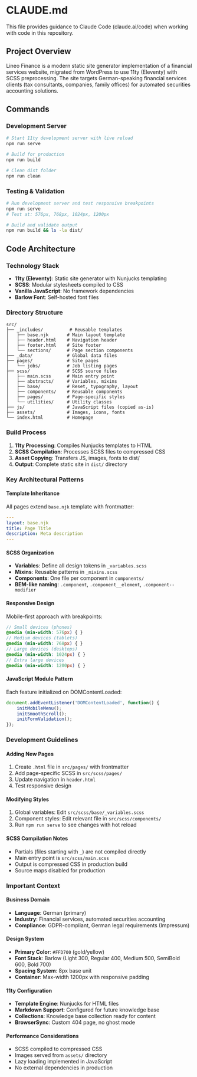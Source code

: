 # CLAUDE.md

This file provides guidance to Claude Code (claude.ai/code) when working with code in this repository.

## Project Overview

Lineo Finance is a modern static site generator implementation of a financial services website, migrated from WordPress to use 11ty (Eleventy) with SCSS preprocessing. The site targets German-speaking financial services clients (tax consultants, companies, family offices) for automated securities accounting solutions.

## Commands

### Development Server
```bash
# Start 11ty development server with live reload
npm run serve

# Build for production
npm run build

# Clean dist folder
npm run clean
```

### Testing & Validation
```bash
# Run development server and test responsive breakpoints
npm run serve
# Test at: 576px, 768px, 1024px, 1200px

# Build and validate output
npm run build && ls -la dist/
```

## Code Architecture

### Technology Stack
- **11ty (Eleventy)**: Static site generator with Nunjucks templating
- **SCSS**: Modular stylesheets compiled to CSS
- **Vanilla JavaScript**: No framework dependencies
- **Barlow Font**: Self-hosted font files

### Directory Structure
```
src/
├── _includes/          # Reusable templates
│   ├── base.njk       # Main layout template
│   ├── header.html    # Navigation header
│   ├── footer.html    # Site footer
│   └── sections/      # Page section components
├── _data/             # Global data files
├── pages/             # Site pages
│   └── jobs/          # Job listing pages
├── scss/              # SCSS source files
│   ├── main.scss      # Main entry point
│   ├── abstracts/     # Variables, mixins
│   ├── base/          # Reset, typography, layout
│   ├── components/    # Reusable components
│   ├── pages/         # Page-specific styles
│   └── utilities/     # Utility classes
├── js/                # JavaScript files (copied as-is)
├── assets/            # Images, icons, fonts
└── index.html         # Homepage
```

### Build Process
1. **11ty Processing**: Compiles Nunjucks templates to HTML
2. **SCSS Compilation**: Processes SCSS files to compressed CSS
3. **Asset Copying**: Transfers JS, images, fonts to dist/
4. **Output**: Complete static site in `dist/` directory

### Key Architectural Patterns

#### Template Inheritance
All pages extend `base.njk` template with frontmatter:
```yaml
---
layout: base.njk
title: Page Title
description: Meta description
---
```

#### SCSS Organization
- **Variables**: Define all design tokens in `_variables.scss`
- **Mixins**: Reusable patterns in `_mixins.scss`
- **Components**: One file per component in `components/`
- **BEM-like naming**: `.component`, `.component__element`, `.component--modifier`

#### Responsive Design
Mobile-first approach with breakpoints:
```scss
// Small devices (phones)
@media (min-width: 576px) { }
// Medium devices (tablets)
@media (min-width: 768px) { }
// Large devices (desktops)
@media (min-width: 1024px) { }
// Extra large devices
@media (min-width: 1200px) { }
```

#### JavaScript Module Pattern
Each feature initialized on DOMContentLoaded:
```javascript
document.addEventListener('DOMContentLoaded', function() {
    initMobileMenu();
    initSmoothScroll();
    initFormValidation();
});
```

### Development Guidelines

#### Adding New Pages
1. Create `.html` file in `src/pages/` with frontmatter
2. Add page-specific SCSS in `src/scss/pages/`
3. Update navigation in `header.html`
4. Test responsive design

#### Modifying Styles
1. Global variables: Edit `src/scss/base/_variables.scss`
2. Component styles: Edit relevant file in `src/scss/components/`
3. Run `npm run serve` to see changes with hot reload

#### SCSS Compilation Notes
- Partials (files starting with `_`) are not compiled directly
- Main entry point is `src/scss/main.scss`
- Output is compressed CSS in production build
- Source maps disabled for production

### Important Context

#### Business Domain
- **Language**: German (primary)
- **Industry**: Financial services, automated securities accounting
- **Compliance**: GDPR-compliant, German legal requirements (Impressum)

#### Design System
- **Primary Color**: `#FFD700` (gold/yellow)
- **Font Stack**: Barlow (Light 300, Regular 400, Medium 500, SemiBold 600, Bold 700)
- **Spacing System**: 8px base unit
- **Container**: Max-width 1200px with responsive padding

#### 11ty Configuration
- **Template Engine**: Nunjucks for HTML files
- **Markdown Support**: Configured for future knowledge base
- **Collections**: Knowledge base collection ready for content
- **BrowserSync**: Custom 404 page, no ghost mode

#### Performance Considerations
- SCSS compiled to compressed CSS
- Images served from `assets/` directory
- Lazy loading implemented in JavaScript
- No external dependencies in production